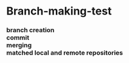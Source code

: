 # Branch-making-test
 
<h3>branch creation <br>
commit <br>
merging <br>
matched local and remote repositories</h3>
